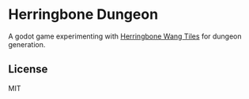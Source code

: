 # Herringbone Dungeon

A godot game experimenting with [Herringbone Wang Tiles](https://nothings.org/gamedev/herringbone/) for dungeon generation.

## License

MIT
